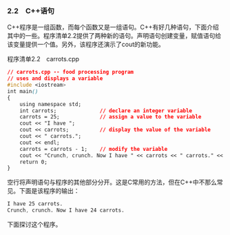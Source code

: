 ### 2.2　C++语句

C++程序是一组函数，而每个函数又是一组语句。C++有好几种语句，下面介绍其中的一些。程序清单2.2提供了两种新的语句。声明语句创建变量，赋值语句给该变量提供一个值。另外，该程序还演示了cout的新功能。

程序清单2.2　carrots.cpp

```css
// carrots.cpp -- food processing program
// uses and displays a variable
#include <iostream>
int main()
{
    using namespace std;
    int carrots;              // declare an integer variable
    carrots = 25;             // assign a value to the variable
    cout << "I have ";
    cout << carrots;          // display the value of the variable
    cout << " carrots.";
    cout << endl;
    carrots = carrots - 1;    // modify the variable
    cout << "Crunch, crunch. Now I have " << carrots << " carrots." << endl;
    return 0;
}
```

空行将声明语句与程序的其他部分分开。这是C常用的方法，但在C++中不那么常见。下面是该程序的输出：

```css
I have 25 carrots.
Crunch, crunch. Now I have 24 carrots.
```

下面探讨这个程序。

